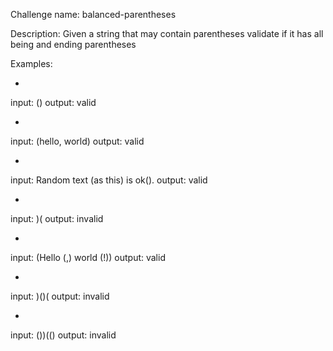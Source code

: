 Challenge name: balanced-parentheses

Description:
Given a string that may contain parentheses validate if it has all being and ending parentheses

Examples:

-
 input:   ()
 output: valid

-
 input:   (hello, world)
 output: valid

-
 input:   Random text (as this) is ok().
 output: valid

-
 input:   )(
 output: invalid

-
 input:   (Hello (,) world (!))
 output: valid

-
 input:   )()(
 output: invalid
 
-
 input:   ())(()
 output: invalid